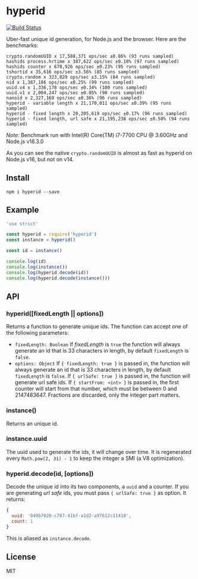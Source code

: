 # hyperid

[![Build Status](https://img.shields.io/github/workflow/status/mcollina/hyperid/CI)](https://github.com/mcollina/hyperid/actions)

Uber-fast unique id generation, for Node.js and the browser.
Here are the benchmarks:

```
crypto.randomUUID x 17,588,371 ops/sec ±0.86% (93 runs sampled)
hashids process.hrtime x 387,622 ops/sec ±0.18% (97 runs sampled)
hashids counter x 678,926 ops/sec ±0.23% (95 runs sampled)
tshortid x 35,616 ops/sec ±3.56% (85 runs sampled)
crypto.random x 323,029 ops/sec ±3.15% (84 runs sampled)
nid x 1,387,186 ops/sec ±0.25% (99 runs sampled)
uuid.v4 x 1,336,178 ops/sec ±0.34% (100 runs sampled)
uuid.v1 x 2,004,247 ops/sec ±0.05% (98 runs sampled)
nanoid x 2,327,169 ops/sec ±0.36% (96 runs sampled)
hyperid - variable length x 21,170,011 ops/sec ±0.39% (95 runs sampled)
hyperid - fixed length x 20,205,619 ops/sec ±0.17% (96 runs sampled)
hyperid - fixed length, url safe x 21,195,238 ops/sec ±0.58% (94 runs sampled)
```

_Note:_ Benchmark run with Intel(R) Core(TM) i7-7700 CPU @ 3.60GHz and Node.js v16.3.0

As you can see the native `crypto.randomUUID` is almost as fast as hyperid
on Node.js v16, but not on v14.

## Install

```
npm i hyperid --save
```

## Example

```js
'use strict'

const hyperid = require('hyperid')
const instance = hyperid()

const id = instance()

console.log(id)
console.log(instance())
console.log(hyperid.decode(id))
console.log(hyperid.decode(instance()))
```

## API

### hyperid([fixedLength || options])

Returns a function to generate unique ids.
The function can accept one of the following parameters:
- `fixedLength: Boolean`
If *fixedLength* is `true` the function will always generate an id
that is 33 characters in length, by default `fixedLength` is `false`.
- `options: Object`
If `{ fixedLength: true }` is passed in, the function will always generate an id
that is 33 characters in length, by default `fixedLength` is `false`.
If `{ urlSafe: true }` is passed in, the function will generate url safe ids.
If `{ startFrom: <int> }` is passed in, the first counter will start from that
number, which must be between 0 and 2147483647. Fractions are discarded, only the
integer part matters.

### instance()

Returns an unique id.

### instance.uuid

The uuid used to generate the ids, it will change over time.
It is regenerated every `Math.pow(2, 31) - 1` to keep the integer a SMI
(a V8 optimization).

### hyperid.decode(id, [options])

Decode the unique id into its two components, a `uuid` and a counter.
If you are generating *url safe* ids, you must pass `{ urlSafe: true }` as option.
It returns:

```js
{
  uuid: '049b7020-c787-41bf-a1d2-a97612c11418',
  count: 1
}
```

This is aliased as `instance.decode`.

## License

MIT
